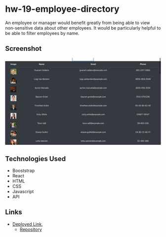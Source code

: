 # hw-19-employee-directory

An employee or manager would benefit greatly from being able to view non-sensitive data about other employees. It would be particularly helpful to be able to filter employees by name.




## Screenshot
![Screenshot](./public/employee.png)

## Technologies Used
- Booststrap
- React 
- HTML
- CSS
- Javascript
- API 



## Links
- [Deployed Link]( https://basedmilz.github.io/hw-19-employee-directory/),
  - [Repository](https://basedmilz.github.io/employee-directory)
